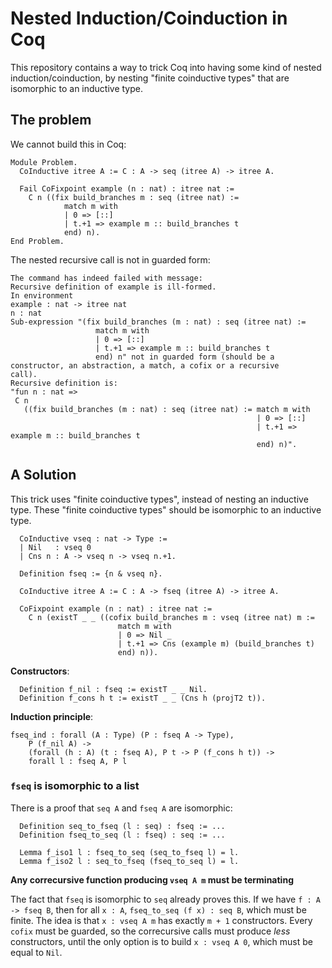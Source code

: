 # Nested Induction/Coinduction in Coq

This repository contains a way to trick Coq into having some kind of nested induction/coinduction, by nesting "finite coinductive types" that are isomorphic to an inductive type.

## The problem

We cannot build this in Coq:

```coq
Module Problem.
  CoInductive itree A := C : A -> seq (itree A) -> itree A.

  Fail CoFixpoint example (n : nat) : itree nat :=
    C n ((fix build_branches m : seq (itree nat) :=
            match m with
            | 0 => [::]
            | t.+1 => example m :: build_branches t
            end) n).
End Problem.
```

The nested recursive call is not in guarded form:
```coq
The command has indeed failed with message:
Recursive definition of example is ill-formed.
In environment
example : nat -> itree nat
n : nat
Sub-expression "(fix build_branches (m : nat) : seq (itree nat) :=
                   match m with
                   | 0 => [::]
                   | t.+1 => example m :: build_branches t
                   end) n" not in guarded form (should be a constructor, an abstraction, a match, a cofix or a recursive
call).
Recursive definition is:
"fun n : nat =>
 C n
   ((fix build_branches (m : nat) : seq (itree nat) := match m with
                                                       | 0 => [::]
                                                       | t.+1 => example m :: build_branches t
                                                       end) n)".
```

## A Solution

This trick uses "finite coinductive types", instead of nesting an inductive type. These "finite coinductive types" should be isomorphic to an inductive type.

```coq
  CoInductive vseq : nat -> Type :=
  | Nil   : vseq 0
  | Cns n : A -> vseq n -> vseq n.+1.
  
  Definition fseq := {n & vseq n}.
  
  CoInductive itree A := C : A -> fseq (itree A) -> itree A.
  
  CoFixpoint example (n : nat) : itree nat :=
    C n (existT _ _ ((cofix build_branches m : vseq (itree nat) m :=
                        match m with
                        | 0 => Nil _
                        | t.+1 => Cns (example m) (build_branches t)
                        end) n)).
```

**Constructors**: 
```coq
  Definition f_nil : fseq := existT _ _ Nil.
  Definition f_cons h t := existT _ _ (Cns h (projT2 t)).
```
**Induction principle**:
```coq
fseq_ind : forall (A : Type) (P : fseq A -> Type),
    P (f_nil A) ->
    (forall (h : A) (t : fseq A), P t -> P (f_cons h t)) ->
    forall l : fseq A, P l
```

### `fseq` is isomorphic to a list

There is a proof that `seq A` and `fseq A` are isomorphic:

```coq
  Definition seq_to_fseq (l : seq) : fseq := ...
  Definition fseq_to_seq (l : fseq) : seq := ...
  
  Lemma f_iso1 l : fseq_to_seq (seq_to_fseq l) = l.
  Lemma f_iso2 l : seq_to_fseq (fseq_to_seq l) = l.
```

**Any correcursive function producing `vseq A m` must be terminating**

The fact that `fseq` is isomorphic to `seq` already proves this. If we have `f : A -> fseq B`, then for all `x : A`, `fseq_to_seq (f x) : seq B`, which must be finite. The idea is that `x : vseq A m` has exactly `m + 1` constructors. Every `cofix` must be guarded, so the correcursive calls must produce _less_ constructors, until the only option is to build `x : vseq A 0`, which must be equal to `Nil`.
